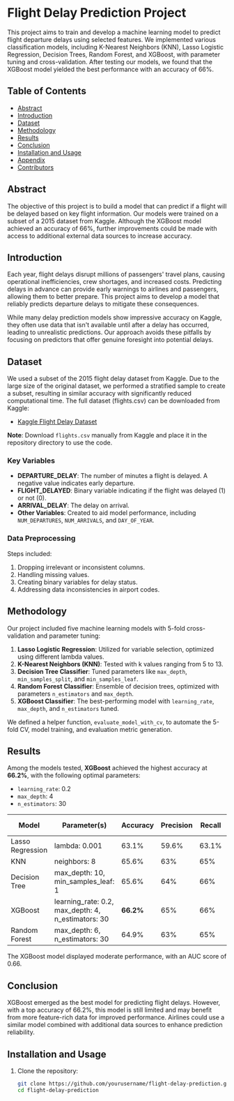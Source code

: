 # Flight Delay Prediction Project

This project aims to train and develop a machine learning model to predict flight departure delays using selected features. We implemented various classification models, including K-Nearest Neighbors (KNN), Lasso Logistic Regression, Decision Trees, Random Forest, and XGBoost, with parameter tuning and cross-validation. After testing our models, we found that the XGBoost model yielded the best performance with an accuracy of 66%.

## Table of Contents
- [Abstract](#abstract)
- [Introduction](#introduction)
- [Dataset](#dataset)
- [Methodology](#methodology)
- [Results](#results)
- [Conclusion](#conclusion)
- [Installation and Usage](#installation-and-usage)
- [Appendix](#appendix)
- [Contributors](#contributors)

## Abstract
The objective of this project is to build a model that can predict if a flight will be delayed based on key flight information. Our models were trained on a subset of a 2015 dataset from Kaggle. Although the XGBoost model achieved an accuracy of 66%, further improvements could be made with access to additional external data sources to increase accuracy.

## Introduction
Each year, flight delays disrupt millions of passengers' travel plans, causing operational inefficiencies, crew shortages, and increased costs. Predicting delays in advance can provide early warnings to airlines and passengers, allowing them to better prepare. This project aims to develop a model that reliably predicts departure delays to mitigate these consequences.

While many delay prediction models show impressive accuracy on Kaggle, they often use data that isn't available until after a delay has occurred, leading to unrealistic predictions. Our approach avoids these pitfalls by focusing on predictors that offer genuine foresight into potential delays.

## Dataset
We used a subset of the 2015 flight delay dataset from Kaggle. Due to the large size of the original dataset, we performed a stratified sample to create a subset, resulting in similar accuracy with significantly reduced computational time. The full dataset (flights.csv) can be downloaded from Kaggle:

- [Kaggle Flight Delay Dataset](https://www.kaggle.com/datasets/usdot/flight-delays)

**Note**: Download `flights.csv` manually from Kaggle and place it in the repository directory to use the code.

### Key Variables
- **DEPARTURE_DELAY**: The number of minutes a flight is delayed. A negative value indicates early departure.
- **FLIGHT_DELAYED**: Binary variable indicating if the flight was delayed (1) or not (0).
- **ARRIVAL_DELAY**: The delay on arrival.
- **Other Variables**: Created to aid model performance, including `NUM_DEPARTURES`, `NUM_ARRIVALS`, and `DAY_OF_YEAR`.

### Data Preprocessing
Steps included:
1. Dropping irrelevant or inconsistent columns.
2. Handling missing values.
3. Creating binary variables for delay status.
4. Addressing data inconsistencies in airport codes.

## Methodology
Our project included five machine learning models with 5-fold cross-validation and parameter tuning:
1. **Lasso Logistic Regression**: Utilized for variable selection, optimized using different lambda values.
2. **K-Nearest Neighbors (KNN)**: Tested with k values ranging from 5 to 13.
3. **Decision Tree Classifier**: Tuned parameters like `max_depth`, `min_samples_split`, and `min_samples_leaf`.
4. **Random Forest Classifier**: Ensemble of decision trees, optimized with parameters `n_estimators` and `max_depth`.
5. **XGBoost Classifier**: The best-performing model with `learning_rate`, `max_depth`, and `n_estimators` tuned.

We defined a helper function, `evaluate_model_with_cv`, to automate the 5-fold CV, model training, and evaluation metric generation.

## Results
Among the models tested, **XGBoost** achieved the highest accuracy at **66.2%**, with the following optimal parameters:
- `learning_rate`: 0.2
- `max_depth`: 4
- `n_estimators`: 30

| Model             | Parameter(s)                | Accuracy | Precision | Recall | F1 Score |
|-------------------|-----------------------------|----------|-----------|--------|----------|
| Lasso Regression  | lambda: 0.001               | 63.1%    | 59.6%     | 63.1%  | 56.8%    |
| KNN               | neighbors: 8                | 65.6%    | 63%       | 65%    | 62%      |
| Decision Tree     | max_depth: 10, min_samples_leaf: 1 | 65.6%    | 64%       | 66%    | 63%      |
| XGBoost           | learning_rate: 0.2, max_depth: 4, n_estimators: 30 | **66.2%** | 65%       | 66%    | 62%      |
| Random Forest     | max_depth: 6, n_estimators: 30 | 64.9%    | 63%       | 65%    | 59%      |

The XGBoost model displayed moderate performance, with an AUC score of 0.66.

## Conclusion
XGBoost emerged as the best model for predicting flight delays. However, with a top accuracy of 66.2%, this model is still limited and may benefit from more feature-rich data for improved performance. Airlines could use a similar model combined with additional data sources to enhance prediction reliability.

## Installation and Usage
1. Clone the repository:
   ```bash
   git clone https://github.com/yourusername/flight-delay-prediction.git
   cd flight-delay-prediction

